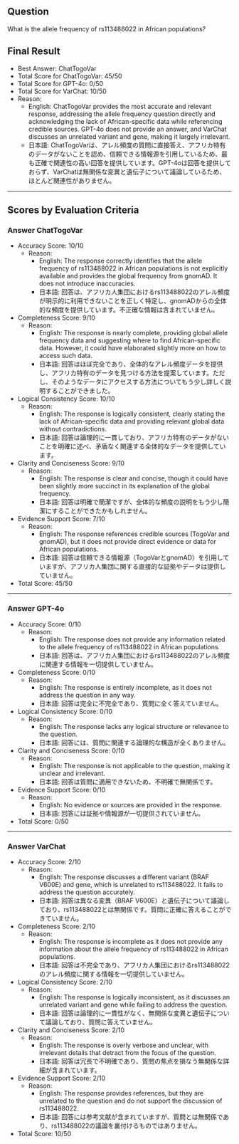 ## Question

What is the allele frequency of rs113488022 in African populations?

## Final Result

- Best Answer: ChatTogoVar
- Total Score for ChatTogoVar: 45/50
- Total Score for GPT-4o: 0/50
- Total Score for VarChat: 10/50
- Reason:
  - English: ChatTogoVar provides the most accurate and relevant response, addressing the allele frequency question directly and acknowledging the lack of African-specific data while referencing credible sources. GPT-4o does not provide an answer, and VarChat discusses an unrelated variant and gene, making it largely irrelevant.
  - 日本語: ChatTogoVarは、アレル頻度の質問に直接答え、アフリカ特有のデータがないことを認め、信頼できる情報源を引用しているため、最も正確で関連性の高い回答を提供しています。GPT-4oは回答を提供しておらず、VarChatは無関係な変異と遺伝子について議論しているため、ほとんど関連性がありません。

---

## Scores by Evaluation Criteria

### Answer ChatTogoVar
- Accuracy Score: 10/10
  - Reason: 
    - English: The response correctly identifies that the allele frequency of rs113488022 in African populations is not explicitly available and provides the global frequency from gnomAD. It does not introduce inaccuracies.
    - 日本語: 回答は、アフリカ人集団におけるrs113488022のアレル頻度が明示的に利用できないことを正しく特定し、gnomADからの全体的な頻度を提供しています。不正確な情報は含まれていません。
- Completeness Score: 9/10
  - Reason: 
    - English: The response is nearly complete, providing global allele frequency data and suggesting where to find African-specific data. However, it could have elaborated slightly more on how to access such data.
    - 日本語: 回答はほぼ完全であり、全体的なアレル頻度データを提供し、アフリカ特有のデータを見つける方法を提案しています。ただし、そのようなデータにアクセスする方法についてもう少し詳しく説明することができました。
- Logical Consistency Score: 10/10
  - Reason: 
    - English: The response is logically consistent, clearly stating the lack of African-specific data and providing relevant global data without contradictions.
    - 日本語: 回答は論理的に一貫しており、アフリカ特有のデータがないことを明確に述べ、矛盾なく関連する全体的なデータを提供しています。
- Clarity and Conciseness Score: 9/10
  - Reason: 
    - English: The response is clear and concise, though it could have been slightly more succinct in its explanation of the global frequency.
    - 日本語: 回答は明確で簡潔ですが、全体的な頻度の説明をもう少し簡潔にすることができたかもしれません。
- Evidence Support Score: 7/10
  - Reason: 
    - English: The response references credible sources (TogoVar and gnomAD), but it does not provide direct evidence or data for African populations.
    - 日本語: 回答は信頼できる情報源（TogoVarとgnomAD）を引用していますが、アフリカ人集団に関する直接的な証拠やデータは提供していません。
- Total Score: 45/50

---

### Answer GPT-4o
- Accuracy Score: 0/10
  - Reason: 
    - English: The response does not provide any information related to the allele frequency of rs113488022 in African populations.
    - 日本語: 回答は、アフリカ人集団におけるrs113488022のアレル頻度に関連する情報を一切提供していません。
- Completeness Score: 0/10
  - Reason: 
    - English: The response is entirely incomplete, as it does not address the question in any way.
    - 日本語: 回答は完全に不完全であり、質問に全く答えていません。
- Logical Consistency Score: 0/10
  - Reason: 
    - English: The response lacks any logical structure or relevance to the question.
    - 日本語: 回答には、質問に関連する論理的な構造が全くありません。
- Clarity and Conciseness Score: 0/10
  - Reason: 
    - English: The response is not applicable to the question, making it unclear and irrelevant.
    - 日本語: 回答は質問に適用できないため、不明確で無関係です。
- Evidence Support Score: 0/10
  - Reason: 
    - English: No evidence or sources are provided in the response.
    - 日本語: 回答には証拠や情報源が一切提供されていません。
- Total Score: 0/50

---

### Answer VarChat
- Accuracy Score: 2/10
  - Reason: 
    - English: The response discusses a different variant (BRAF V600E) and gene, which is unrelated to rs113488022. It fails to address the question accurately.
    - 日本語: 回答は異なる変異（BRAF V600E）と遺伝子について議論しており、rs113488022とは無関係です。質問に正確に答えることができていません。
- Completeness Score: 2/10
  - Reason: 
    - English: The response is incomplete as it does not provide any information about the allele frequency of rs113488022 in African populations.
    - 日本語: 回答は不完全であり、アフリカ人集団におけるrs113488022のアレル頻度に関する情報を一切提供していません。
- Logical Consistency Score: 2/10
  - Reason: 
    - English: The response is logically inconsistent, as it discusses an unrelated variant and gene while failing to address the question.
    - 日本語: 回答は論理的に一貫性がなく、無関係な変異と遺伝子について議論しており、質問に答えていません。
- Clarity and Conciseness Score: 2/10
  - Reason: 
    - English: The response is overly verbose and unclear, with irrelevant details that detract from the focus of the question.
    - 日本語: 回答は冗長で不明確であり、質問の焦点を損なう無関係な詳細が含まれています。
- Evidence Support Score: 2/10
  - Reason: 
    - English: The response provides references, but they are unrelated to the question and do not support the discussion of rs113488022.
    - 日本語: 回答には参考文献が含まれていますが、質問とは無関係であり、rs113488022の議論を裏付けるものではありません。
- Total Score: 10/50